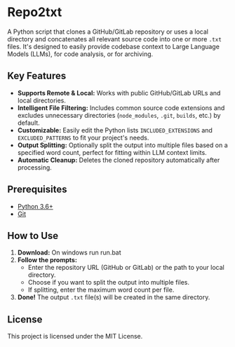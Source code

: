 # Repo2txt

A Python script that clones a GitHub/GitLab repository or uses a local directory and concatenates all relevant source code into one or more `.txt` files. It's designed to easily provide codebase context to Large Language Models (LLMs), for code analysis, or for archiving.

## Key Features

-   **Supports Remote & Local:** Works with public GitHub/GitLab URLs and local directories.
-   **Intelligent File Filtering:** Includes common source code extensions and excludes unnecessary directories (`node_modules`, `.git`, `builds`, etc.) by default.
-   **Customizable:** Easily edit the Python lists `INCLUDED_EXTENSIONS` and `EXCLUDED_PATTERNS` to fit your project's needs.
-   **Output Splitting:** Optionally split the output into multiple files based on a specified word count, perfect for fitting within LLM context limits.
-   **Automatic Cleanup:** Deletes the cloned repository automatically after processing.

## Prerequisites

-   [Python 3.6+](https://www.python.org/downloads/)
-   [Git](https://git-scm.com/downloads)

## How to Use

1.  **Download:** On windows run run.bat
2.  **Follow the prompts:**
    -   Enter the repository URL (GitHub or GitLab) or the path to your local directory.
    -   Choose if you want to split the output into multiple files.
    -   If splitting, enter the maximum word count per file.
3.  **Done!** The output `.txt` file(s) will be created in the same directory.

## License

This project is licensed under the MIT License.
